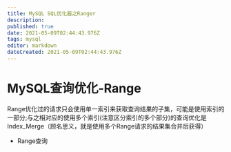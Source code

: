 ```yaml
---
title: MySQL SQL优化器之Ranger
description: 
published: true
date: 2021-05-09T02:44:43.976Z
tags: mysql
editor: markdown
dateCreated: 2021-05-09T02:44:43.976Z
---
```


# MySQL查询优化-Range
Range优化过的请求只会使用单一索引来获取查询结果的子集，可能是使用索引的一部分;与之相对应的使用多个索引(注意区分索引的多个部分)的查询优化是Index_Merge（顾名思义，就是使用多个Range请求的结果集合并后获得）

- Range查询